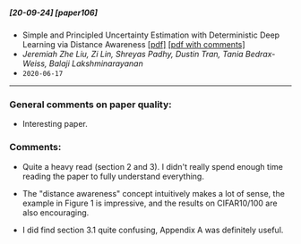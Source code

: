 ##### [20-09-24] [paper106]
- Simple and Principled Uncertainty Estimation with Deterministic Deep Learning via Distance Awareness [[pdf]](https://arxiv.org/abs/2006.10108) [[pdf with comments]](https://github.com/fregu856/papers/blob/master/commented_pdfs/Simple%20and%20Principled%20Uncertainty%20Estimation%20with%20Deterministic%20Deep%20Learning%20via%20Distance%20Awareness.pdf)
- *Jeremiah Zhe Liu, Zi Lin, Shreyas Padhy, Dustin Tran, Tania Bedrax-Weiss, Balaji Lakshminarayanan*
- `2020-06-17`

****

### General comments on paper quality:
- Interesting paper.

### Comments:
- Quite a heavy read (section 2 and 3). I didn't really spend enough time reading the paper to fully understand everything.

- The "distance awareness" concept intuitively makes a lot of sense, the example in Figure 1 is impressive, and the results on CIFAR10/100 are also encouraging. 

- I did find section 3.1 quite confusing, Appendix A was definitely useful.

